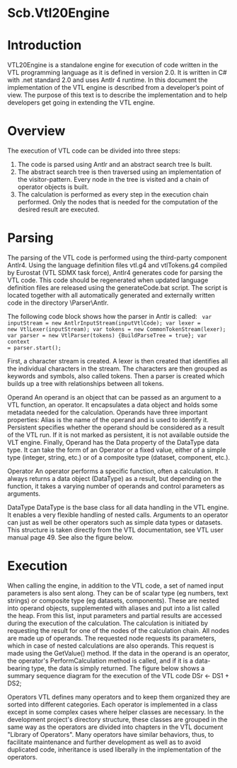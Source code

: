 # Scb.Vtl20Engine
# Introduction
VTL20Engine is a standalone engine for execution of code written in the VTL programming language as it is defined in version 2.0. It is written in C# with .net standard 2.0 and uses Antlr 4 runtime. In this document the implementation of the VTL engine is described from a developer’s point of view. The purpose of this text is to describe the implementation and to help developers get going in extending the VTL engine.

# Overview
The execution of VTL code can be divided into three steps:
1)	The code is parsed using Antlr and an abstract search tree Is built.
2)	The abstract search tree is then traversed using an implementation of the visitor-pattern. Every node in the tree is visited and a chain of operator objects is built.
3)	The calculation is performed as every step in the execution chain performed. Only the nodes that is needed for the computation of the desired result are executed.

# Parsing

The parsing of the VTL code is performed using the third-party component Antlr4. Using the language definition files vtl.g4 and vtlTokens.g4 compiled by Eurostat (VTL SDMX task force), Antlr4 generates code for parsing the VTL code. This code should be regenerated when updated language definition files are released using the generateCode.bat script. The script is located together with all automatically generated and externally written code in the directory \Parser\Antlr.

The following code block shows how the parser in Antlr is called:
<code>
            var inputStream = new AntlrInputStream(inputVtlCode);
            var lexer = new VtlLexer(inputStream);
            var tokens = new CommonTokenStream(lexer);
            var parser = new VtlParser(tokens) {BuildParseTree = true};
            var context = parser.start();
</code>

First, a character stream is created. A lexer is then created that identifies all the individual characters in the stream. The characters are then grouped as keywords and symbols, also called tokens. Then a parser is created which builds up a tree with relationships between all tokens.

Operand
An operand is an object that can be passed as an argument to a VTL function, an operator. It encapsulates a data object and holds some metadata needed for the calculation. Operands have three important properties: Alias is the name of the operand and is used to identify it. Persistent specifies whether the operand should be considered as a result of the VTL run. If it is not marked as persistent, it is not available outside the VLT engine. Finally, Operand has the Data property of the DataType data type. It can take the form of an Operator or a fixed value, either of a simple type (integer, string, etc.) or of a composite type (dataset, component, etc.).

Operator
An operator performs a specific function, often a calculation. It always returns a data object (DataType) as a result, but depending on the function, it takes a varying number of operands and control parameters as arguments.

DataType
DataType is the base class for all data handling in the VTL engine. It enables a very flexible handling of nested calls. Arguments to an operator can just as well be other operators such as simple data types or datasets. This structure is taken directly from the VTL documentation, see VTL user manual page 49. See also the figure below.

# Execution
When calling the engine, in addition to the VTL code, a set of named input parameters is also sent along. They can be of scalar type (eg numbers, text strings) or composite type (eg datasets, components). These are nested into operand objects, supplemented with aliases and put into a list called the heap. From this list, input parameters and partial results are accessed during the execution of the calculation.
The calculation is initiated by requesting the result for one of the nodes of the calculation chain. All nodes are made up of operands. The requested node requests its parameters, which in case of nested calculations are also operands. This request is made using the GetValue() method. If the data in the operand is an operator, the operator's PerformCalculation method is called, and if it is a data-bearing type, the data is simply returned. The figure below shows a summary sequence diagram for the execution of the VTL code DSr <- DS1 + DS2; 

Operators
VTL defines many operators and to keep them organized they are sorted into different categories. Each operator is implemented in a class except in some complex cases where helper classes are necessary. In the development project's directory structure, these classes are grouped in the same way as the operators are divided into chapters in the VTL document "Library of Operators". Many operators have similar behaviors, thus, to facilitate maintenance and further development as well as to avoid duplicated code, inheritance is used liberally in the implementation of the operators.


